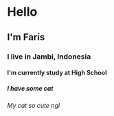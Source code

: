 # Hello
## I'm Faris
### I live in Jambi, Indonesia
#### I'm currently study at High School
##### I have some cat
###### My cat so cute ngl
